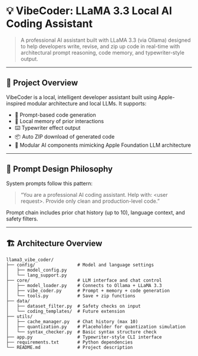 # 💡 VibeCoder: LLaMA 3.3 Local AI Coding Assistant

> A professional AI assistant built with LLaMA 3.3 (via Ollama) designed to help developers write, revise, and zip up code in real-time with architectural prompt reasoning, code memory, and typewriter-style output.

---

## 📌 Project Overview

VibeCoder is a local, intelligent developer assistant built using Apple-inspired modular architecture and local LLMs. It supports:

- 💬 Prompt-based code generation
- 💾 Local memory of prior interactions
- ⌨️ Typewriter effect output
- 📦 Auto ZIP download of generated code
- 🧠 Modular AI components mimicking Apple Foundation LLM architecture

---

## 🧠 Prompt Design Philosophy

System prompts follow this pattern:

> “You are a professional AI coding assistant. Help with: \<user request\>. Provide only clean and production-level code.”

Prompt chain includes prior chat history (up to 10), language context, and safety filters.

---

## 🏗️ Architecture Overview

```text
llama3_vibe_coder/
├── config/                # Model and language settings
│   ├── model_config.py
│   └── lang_support.py
├── core/                  # LLM interface and chat control
│   ├── model_loader.py    # Connects to Ollama + LLaMA 3.3
│   ├── vibe_coder.py      # Prompt + memory + code generation
│   └── tools.py           # Save + zip functions
├── data/
│   ├── dataset_filter.py  # Safety checks on input
│   └── coding_templates/  # Future extension
├── utils/
│   ├── cache_manager.py   # Chat history (max 10)
│   ├── quantization.py    # Placeholder for quantization simulation
│   └── syntax_checker.py  # Basic syntax structure check
├── app.py                 # Typewriter-style CLI interface
├── requirements.txt       # Python dependencies
└── README.md              # Project description
